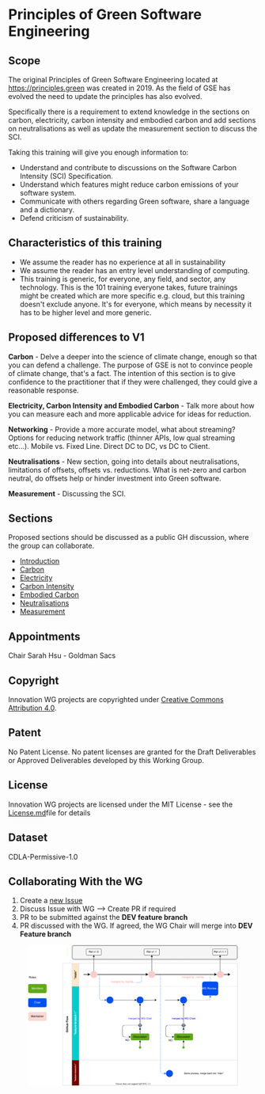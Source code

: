 # Principles of Green Software Engineering

## Scope
The original Principles of Green Software Engineering located at https://principles.green was created in 2019. As the field of GSE has evolved the need to update the principles has also evolved.

Specifically there is a requirement to extend knowledge in the sections on carbon, electricity, carbon intensity and embodied carbon and add sections on neutralisations as well as update the measurement section to discuss the SCI.

Taking this training will give you enough information to:
- Understand and contribute to discussions on the Software Carbon Intensity (SCI) Specification.
- Understand which features might reduce carbon emissions of your software system.
- Communicate with others regarding Green software, share a language and a dictionary.
- Defend criticism of sustainability.

## Characteristics of this training

- We assume the reader has no experience at all in sustainability
- We assume the reader has an entry level understanding of computing. 
- This training is generic, for everyone, any field, and sector, any technology. This is the 101 training everyone takes, future trainings might be created which are more specific e.g. cloud, but this training doesn't exclude anyone. It's for everyone, which means by necessity it has to be higher level and more generic.


## Proposed differences to V1

**Carbon** - Delve a deeper into the science of climate change, enough so that you can defend a challenge. The purpose of GSE is not to convince people of climate change, that's a fact. The intention of this section is to give confidence to the practitioner that if they were challenged, they could give a reasonable response.

**Electricity, Carbon Intensity and Embodied Carbon** - Talk more about how you can measure each and more applicable advice for ideas for reduction.

**Networking** - Provide a more accurate model, what about streaming? Options for reducing network traffic (thinner APIs, low qual streaming etc...). Mobile vs. Fixed Line. Direct DC to DC, vs DC to Client.

**Neutralisations** - New section, going into details about neutralisations, limitations of offsets, offsets vs. reductions. What is net-zero and carbon neutral, do offsets help or hinder investment into Green software.

**Measurement** - Discussing the SCI.

## Sections

Proposed sections should be discussed as a public GH discussion, where the group can collaborate.

- [Introduction](https://github.com/Green-Software-Foundation/principles/discussions/1)
- [Carbon](https://github.com/Green-Software-Foundation/principles/discussions/3)
- [Electricity](https://github.com/Green-Software-Foundation/principles/discussions/4)
- [Carbon Intensity](https://github.com/Green-Software-Foundation/principles/discussions/5)
- [Embodied Carbon](https://github.com/Green-Software-Foundation/principles/discussions/6)
- [Neutralisations](https://github.com/Green-Software-Foundation/principles/discussions/7)
- [Measurement](https://github.com/Green-Software-Foundation/principles/discussions/8)

## Appointments
Chair Sarah Hsu - Goldman Sacs

## Copyright
Innovation WG projects are copyrighted under [Creative Commons Attribution 4.0](https://creativecommons.org/licenses/by/4.0/).

## Patent
No Patent License. No patent licenses are granted for the Draft Deliverables or Approved Deliverables developed by this Working Group.

## License
Innovation WG projects are licensed under the MIT License - see the [License.md](license/innovation-wg-license.md)file for details 

## Dataset
CDLA-Permissive-1.0

## Collaborating With the WG

1. Create a [new Issue](https://github.com/Green-Software-Foundation/standards_wg/issues/new)
2. Discuss Issue with WG --> Create PR if required
3. PR to be submitted against the **DEV feature branch**
4. PR discussed with the WG. If agreed, the WG Chair will merge into **DEV Feature branch**
 
<figure>
	<img src="images/single-trunk-branch.svg" alt="GSF Single-Trunk Based Branch Flow">
	<figcaption></figcaption>
</figure>

